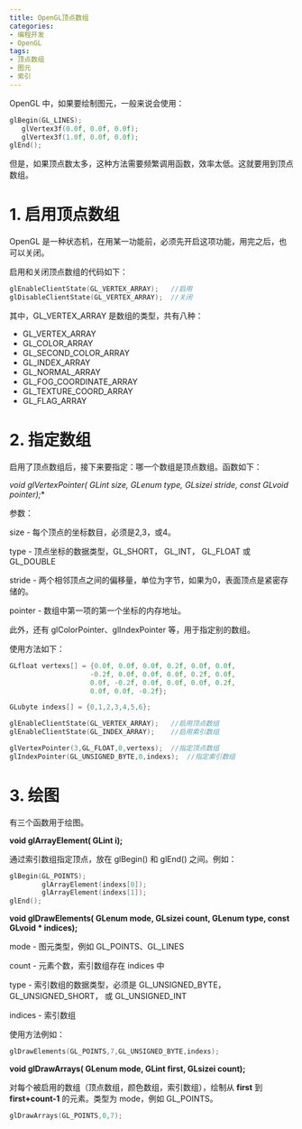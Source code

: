```yaml
---
title: OpenGL顶点数组
categories: 
- 编程开发
- OpenGL
tags: 
- 顶点数组
- 图元
- 索引
---
```


OpenGL 中，如果要绘制图元，一般来说会使用：

```cpp
glBegin(GL_LINES);
   glVertex3f(0.0f, 0.0f, 0.0f); 
   glVertex3f(1.0f, 0.0f, 0.0f);
glEnd();
```

但是，如果顶点数太多，这种方法需要频繁调用函数，效率太低。这就要用到顶点数组。

# 1. 启用顶点数组

OpenGL 是一种状态机，在用某一功能前，必须先开启这项功能，用完之后，也可以关闭。

启用和关闭顶点数组的代码如下：

```cpp
glEnableClientState(GL_VERTEX_ARRAY);   //启用
glDisableClientState(GL_VERTEX_ARRAY);  //关闭
```

其中，GL_VERTEX_ARRAY 是数组的类型，共有八种：

* GL_VERTEX_ARRAY
* GL_COLOR_ARRAY
* GL_SECOND_COLOR_ARRAY
* GL_INDEX_ARRAY
* GL_NORMAL_ARRAY
* GL_FOG_COORDINATE_ARRAY
* GL_TEXTURE_COORD_ARRAY
* GL_FLAG_ARRAY

# 2. 指定数组

启用了顶点数组后，接下来要指定：哪一个数组是顶点数组。函数如下：

**void glVertexPointer(   GLint   size,
                        GLenum  type,
                        GLsizei stride,
                        const GLvoid* pointer);**

参数：

size - 每个顶点的坐标数目，必须是2,3，或4。

type - 顶点坐标的数据类型，GL_SHORT， GL_INT， GL_FLOAT 或 GL_DOUBLE

stride - 两个相邻顶点之间的偏移量，单位为字节，如果为0，表面顶点是紧密存储的。

pointer - 数组中第一项的第一个坐标的内存地址。

此外，还有 glColorPointer、glIndexPointer 等，用于指定别的数组。

使用方法如下：

```cpp
GLfloat vertexs[] = {0.0f, 0.0f, 0.0f, 0.2f, 0.0f, 0.0f,
                    -0.2f, 0.0f, 0.0f, 0.0f, 0.2f, 0.0f,
                    0.0f, -0.2f, 0.0f, 0.0f, 0.0f, 0.2f,
                    0.0f, 0.0f, -0.2f};

GLubyte indexs[] = {0,1,2,3,4,5,6};

glEnableClientState(GL_VERTEX_ARRAY);   //启用顶点数组
glEnableClientState(GL_INDEX_ARRAY);    //启用索引数组

glVertexPointer(3,GL_FLOAT,0,vertexs);  //指定顶点数组
glIndexPointer(GL_UNSIGNED_BYTE,0,indexs);  //指定索引数组
```

# 3. 绘图

有三个函数用于绘图。

**void glArrayElement( GLint i);**

通过索引数组指定顶点，放在 glBegin() 和 glEnd() 之间。例如：

```cpp
glBegin(GL_POINTS);
        glArrayElement(indexs[0]);
        glArrayElement(indexs[1]);
glEnd();
```

**void glDrawElements( GLenum mode, GLsizei count, GLenum type, const GLvoid * indices);**

mode - 图元类型，例如 GL_POINTS、GL_LINES

count - 元素个数，索引数组存在 indices 中

type - 索引数组的数据类型，必须是 GL_UNSIGNED_BYTE， GL_UNSIGNED_SHORT， 或 GL_UNSIGNED_INT

indices - 索引数组

使用方法例如：

```cpp
glDrawElements(GL_POINTS,7,GL_UNSIGNED_BYTE,indexs);
```

**void glDrawArrays( GLenum mode, GLint first, GLsizei count);**

对每个被启用的数组（顶点数组，颜色数组，索引数组），绘制从 **first** 到 **first+count-1** 的元素。类型为 mode，例如 GL_POINTS。

```cpp
glDrawArrays(GL_POINTS,0,7);
```

